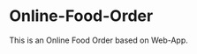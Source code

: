 # Online-Food-Order

This is an Online Food Order based on Web-App.






















































































































































































































































